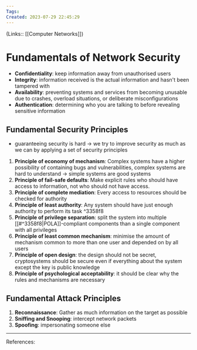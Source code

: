 ```yaml
---
Tags: 
Created: 2023-07-29 22:45:29
---
```

(Links:: [[Computer Networks]])
# Fundamentals of Network Security
- **Confidentiality**: keep information away from unauthorised users
- **Integrity**: information received is the actual information and hasn't been tampered with
- **Availability**: preventing systems and services from becoming unusable due to crashes, overload situations, or deliberate misconfigurations
- **Authentication**: determining who you are talking to before revealing sensitive information
## Fundamental Security Principles
- guaranteeing security is hard -> we try to improve security as much as we can by applying a set of security principles
1. **Principle of economy of mechanism**: Complex systems have a higher possibility of containing bugs and vulnerabilities, complex systems are hard to understand -> simple systems are good systems
2. **Principle of fail-safe defaults**: Make explicit rules who should have access to information, not who should not have access.
3. **Principle of complete mediation**: Every access to resources should be checked for authority
4. **Principle of least authority**: Any system should have just enough authority to perform its task ^3358f8
5. **Principle of privilege separation**: split the system into multiple [[#^3358f8|POLA]]-compliant components than a single component with all privileges
6. **Principle of least common mechanism**: minimise the amount of mechanism common to more than one user and depended on by all users
7. **Principle of open design**: the design should not be secret, cryptosystems should be secure even if everything about the system except the key is public knowledge
8. **Principle of psychological acceptability**: it should be clear why the rules and mechanisms are necessary
## Fundamental Attack Principles
1. **Reconnaissance**: Gather as much information on the target as possible
2. **Sniffing and Snooping**: intercept network packets
3. **Spoofing**: impersonating someone else

---
References:

